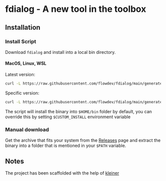# fdialog - A new tool in the toolbox

## Installation

### Install Script

Download `fdialog` and install into a local bin directory.

#### MacOS, Linux, WSL

Latest version:

```bash
curl -L https://raw.githubusercontent.com/flowdev/fdialog/main/generated/install.sh | sh
```

Specific version:

```bash
curl -L https://raw.githubusercontent.com/flowdev/fdialog/main/generated/install.sh | sh -s 0.0.4
```

The script will install the binary into `$HOME/bin` folder by default, you can override this by setting
`$CUSTOM_INSTALL` environment variable

### Manual download

Get the archive that fits your system from the [Releases](https://github.com/https://github.com/flowdev/fdialog/releases) page and
extract the binary into a folder that is mentioned in your `$PATH` variable.

## Notes

The project has been scaffolded with the help of [kleiner](https://github.com/can3p/kleiner)

